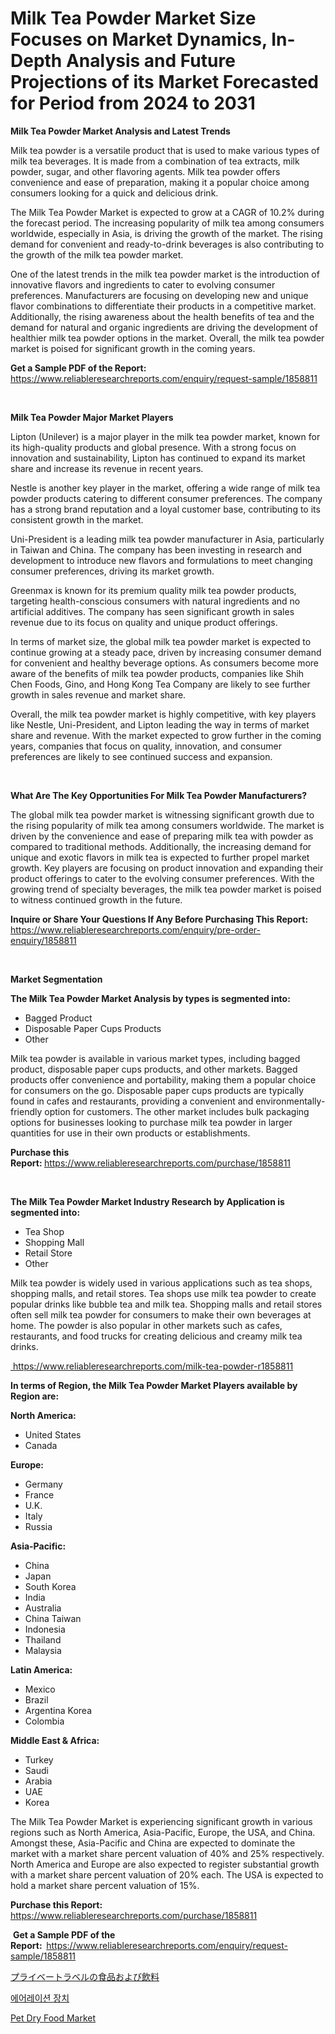 <p><h1>Milk Tea Powder Market Size Focuses on Market Dynamics, In-Depth Analysis and Future Projections of its Market Forecasted for Period from 2024 to 2031</h1></p><p><strong>Milk Tea Powder Market Analysis and Latest Trends</strong></p>
<p><p>Milk tea powder is a versatile product that is used to make various types of milk tea beverages. It is made from a combination of tea extracts, milk powder, sugar, and other flavoring agents. Milk tea powder offers convenience and ease of preparation, making it a popular choice among consumers looking for a quick and delicious drink.</p><p>The Milk Tea Powder Market is expected to grow at a CAGR of 10.2% during the forecast period. The increasing popularity of milk tea among consumers worldwide, especially in Asia, is driving the growth of the market. The rising demand for convenient and ready-to-drink beverages is also contributing to the growth of the milk tea powder market.</p><p>One of the latest trends in the milk tea powder market is the introduction of innovative flavors and ingredients to cater to evolving consumer preferences. Manufacturers are focusing on developing new and unique flavor combinations to differentiate their products in a competitive market. Additionally, the rising awareness about the health benefits of tea and the demand for natural and organic ingredients are driving the development of healthier milk tea powder options in the market. Overall, the milk tea powder market is poised for significant growth in the coming years.</p></p>
<p><strong>Get a Sample PDF of the Report:&nbsp;</strong> <a href="https://www.reliableresearchreports.com/enquiry/request-sample/1858811">https://www.reliableresearchreports.com/enquiry/request-sample/1858811</a></p>
<p>&nbsp;</p>
<p><strong>Milk Tea Powder Major Market Players</strong></p>
<p><p>Lipton (Unilever) is a major player in the milk tea powder market, known for its high-quality products and global presence. With a strong focus on innovation and sustainability, Lipton has continued to expand its market share and increase its revenue in recent years.</p><p>Nestle is another key player in the market, offering a wide range of milk tea powder products catering to different consumer preferences. The company has a strong brand reputation and a loyal customer base, contributing to its consistent growth in the market.</p><p>Uni-President is a leading milk tea powder manufacturer in Asia, particularly in Taiwan and China. The company has been investing in research and development to introduce new flavors and formulations to meet changing consumer preferences, driving its market growth.</p><p>Greenmax is known for its premium quality milk tea powder products, targeting health-conscious consumers with natural ingredients and no artificial additives. The company has seen significant growth in sales revenue due to its focus on quality and unique product offerings.</p><p>In terms of market size, the global milk tea powder market is expected to continue growing at a steady pace, driven by increasing consumer demand for convenient and healthy beverage options. As consumers become more aware of the benefits of milk tea powder products, companies like Shih Chen Foods, Gino, and Hong Kong Tea Company are likely to see further growth in sales revenue and market share.</p><p>Overall, the milk tea powder market is highly competitive, with key players like Nestle, Uni-President, and Lipton leading the way in terms of market share and revenue. With the market expected to grow further in the coming years, companies that focus on quality, innovation, and consumer preferences are likely to see continued success and expansion.</p></p>
<p>&nbsp;</p>
<p><strong>What Are The Key Opportunities For Milk Tea Powder Manufacturers?</strong></p>
<p><p>The global milk tea powder market is witnessing significant growth due to the rising popularity of milk tea among consumers worldwide. The market is driven by the convenience and ease of preparing milk tea with powder as compared to traditional methods. Additionally, the increasing demand for unique and exotic flavors in milk tea is expected to further propel market growth. Key players are focusing on product innovation and expanding their product offerings to cater to the evolving consumer preferences. With the growing trend of specialty beverages, the milk tea powder market is poised to witness continued growth in the future.</p></p>
<p><strong>Inquire or Share Your Questions If Any Before Purchasing This Report:</strong> <a href="https://www.reliableresearchreports.com/enquiry/pre-order-enquiry/1858811">https://www.reliableresearchreports.com/enquiry/pre-order-enquiry/1858811</a></p>
<p>&nbsp;</p>
<p><strong>Market Segmentation</strong></p>
<p><strong>The Milk Tea Powder Market Analysis by types is segmented into:</strong></p>
<p><ul><li>Bagged Product</li><li>Disposable Paper Cups Products</li><li>Other</li></ul></p>
<p><p>Milk tea powder is available in various market types, including bagged product, disposable paper cups products, and other markets. Bagged products offer convenience and portability, making them a popular choice for consumers on the go. Disposable paper cups products are typically found in cafes and restaurants, providing a convenient and environmentally-friendly option for customers. The other market includes bulk packaging options for businesses looking to purchase milk tea powder in larger quantities for use in their own products or establishments.</p></p>
<p><strong>Purchase this Report:&nbsp;</strong><a href="https://www.reliableresearchreports.com/purchase/1858811">https://www.reliableresearchreports.com/purchase/1858811</a></p>
<p>&nbsp;</p>
<p><strong>The Milk Tea Powder Market Industry Research by Application is segmented into:</strong></p>
<p><ul><li>Tea Shop</li><li>Shopping Mall</li><li>Retail Store</li><li>Other</li></ul></p>
<p><p>Milk tea powder is widely used in various applications such as tea shops, shopping malls, and retail stores. Tea shops use milk tea powder to create popular drinks like bubble tea and milk tea. Shopping malls and retail stores often sell milk tea powder for consumers to make their own beverages at home. The powder is also popular in other markets such as cafes, restaurants, and food trucks for creating delicious and creamy milk tea drinks.</p></p>
<p><a href="https://www.reliableresearchreports.com/milk-tea-powder-r1858811">&nbsp;https://www.reliableresearchreports.com/milk-tea-powder-r1858811</a></p>
<p><strong>In terms of Region, the Milk Tea Powder Market Players available by Region are:</strong></p>
<p>
    <p> <strong> North America: </strong>
        <ul>
            <li>United States</li>
            <li>Canada</li>
        </ul>
        </p> 
    <p> <strong> Europe: </strong>
        <ul>
            <li>Germany</li>
            <li>France</li>
            <li>U.K.</li>
            <li>Italy</li>
            <li>Russia</li>
        </ul>
        </p> 
    <p> <strong> Asia-Pacific: </strong>
        <ul>
            <li>China</li>
            <li>Japan</li>
            <li>South Korea</li>
            <li>India</li>
            <li>Australia</li>
            <li>China Taiwan</li>
            <li>Indonesia</li>
            <li>Thailand</li>
            <li>Malaysia</li>
        </ul>
        </p> 
    <p> <strong> Latin America: </strong>
        <ul>
            <li>Mexico</li>
            <li>Brazil</li>
            <li>Argentina Korea</li>
            <li>Colombia</li>
        </ul>
        </p> 
    <p> <strong> Middle East & Africa: </strong>
        <ul>
            <li>Turkey</li>
            <li>Saudi</li>
            <li>Arabia</li>
            <li>UAE</li>
            <li>Korea</li>
        </ul>
    </p>
    </p>
<p><p>The Milk Tea Powder Market is experiencing significant growth in various regions such as North America, Asia-Pacific, Europe, the USA, and China. Amongst these, Asia-Pacific and China are expected to dominate the market with a market share percent valuation of 40% and 25% respectively. North America and Europe are also expected to register substantial growth with a market share percent valuation of 20% each. The USA is expected to hold a market share percent valuation of 15%.</p></p>
<p><strong>Purchase this Report: </strong><a href="https://www.reliableresearchreports.com/purchase/1858811">https://www.reliableresearchreports.com/purchase/1858811</a></p>
<p>&nbsp;<strong>Get a Sample PDF of the Report:&nbsp;&nbsp;</strong><a href="https://www.reliableresearchreports.com/enquiry/request-sample/1858811">https://www.reliableresearchreports.com/enquiry/request-sample/1858811</a></p>
<p><strong></strong></p>
<p><p><a href="https://github.com/mohamedbakry57/Market-Research-Report-List-3/blob/main/661488417915.md">プライベートラベルの食品および飲料</a></p><p><a href="https://medium.com/@crumbles67678/%EC%BB%A8%EC%84%9D%EC%A3%BC%ED%94%BD%EC%A6%88%EB%A7%88%EC%98%A4-%EA%B3%B5%EA%B8%88%EC%9E%A5-%EC%8B%9C%EC%96%B4%EC%BD%94%EC%9A%B0-%EB%A7%88%EC%98%A4%ED%81%AC-%EC%A3%BC%ED%85%90-%EC%8B%9C%EC%96%B4%EC%BD%94%EC%9A%B1%EB%A5%B4%ED%8A%B8%EB%9E%91-%ED%95%9C-%ED%9E%88%EC%98%A4%EB%8B%88%EC%98%B4-%EC%97%AC%EC%98%B7-%EA%B3%A0%EC%A7%80%EC%83%81-%EB%B0%8F-%EA%B3%A0%EC%A7%80%EB%AF%B8%EC%85%98-%EC%9C%A0%EC%A3%BC%EC%A3%BC-%ED%9A%8C%EC%9E%A5%EC%97%90-%EB%8C%80%ED%95%9C-%EC%A0%95%EB%B3%B4%EB%A5%BC-%EC%A0%9C%EA%B3%B5%ED%95%A9%EB%8B%88%EB%8B%A4-3da9089abae1">에어레이션 장치</a></p><p><a href="https://github.com/lataunyatinikmelvin59ilbd0dv/Market-Research-Report-List-1/blob/main/pet-dry-food-market.md">Pet Dry Food Market</a></p></p>